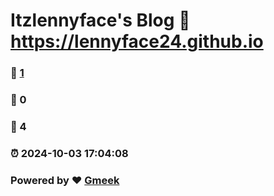 # Itzlennyface's Blog :link: https://lennyface24.github.io 
### :page_facing_up: [1](https://lennyface24.github.io/tag.html) 
### :speech_balloon: 0 
### :hibiscus: 4 
### :alarm_clock: 2024-10-03 17:04:08 
### Powered by :heart: [Gmeek](https://github.com/Meekdai/Gmeek)
